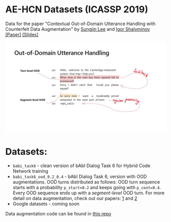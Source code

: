 # AE-HCN Datasets (ICASSP 2019) 
Data for the paper "Contextual Out-of-Domain Utterance Handling with Counterfeit Data Augmentation" by [Sungjin Lee](https://www.microsoft.com/en-us/research/people/sule/) and [Igor Shalyminov](https://ishalyminov.github.io) [[Paper]](https://ieeexplore.ieee.org/document/8683019) [[Slides]](https://drive.google.com/open?id=1ZOqaYIofgM_F2Lp_BS-FpPqgXImcsnT6)

![](dialog.jpg)

# Datasets:

- `babi_task6` - clean version of bAbI Dialog Task 6 for Hybrid Code Network training
- `babi_task6_ood_0.2_0.4` - bAbI Dialog Task 6, version with OOD augmentations. OOD turns distributed as follows: OOD turn sequence starts with a probability `p_start=0.2` and keeps going with `p_cont=0.4`. Every OOD sequence ends up with a _segment-level_ OOD turn. For more detail on data augmentation, check out our papers: [1](https://ieeexplore.ieee.org/document/8683019) and [2](https://arxiv.org/abs/1811.12148)
- Google datasets - coming soon

Data augmentation code can be found in  [this repo](https://github.com/ishalyminov/ood_robust_hcn)

